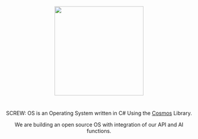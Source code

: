 <div align="center">
    <h1></h1>
    <img width="240px" src="https://api.screwltd.com/v3/cloud/storage/get/os.png"> 
    <h1></h1>
    <p>SCREW: OS is an Operating System written in C# Using the <a href="https://github.com/CosmosOS/Cosmos">Cosmos</a> Library.</p>
    <p>We are building an open source OS with integration of our API and AI functions.</p>
</div>
